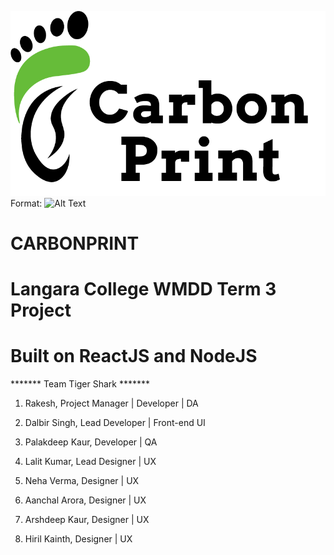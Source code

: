 ![GitHub Logo](/src/images/github/website_logo.png)
Format: ![Alt Text](url)

# CARBONPRINT

# Langara College WMDD Term 3 Project
# Built on ReactJS and NodeJS

******* Team Tiger Shark *******

1. Rakesh,                  Project Manager | Developer | DA 
2. Dalbir Singh,            Lead Developer | Front-end UI
3. Palakdeep Kaur,          Developer | QA

4. Lalit Kumar,             Lead Designer | UX
5. Neha Verma,              Designer | UX
6. Aanchal Arora,           Designer | UX
7. Arshdeep Kaur,           Designer | UX
8. Hiril Kainth,            Designer | UX
